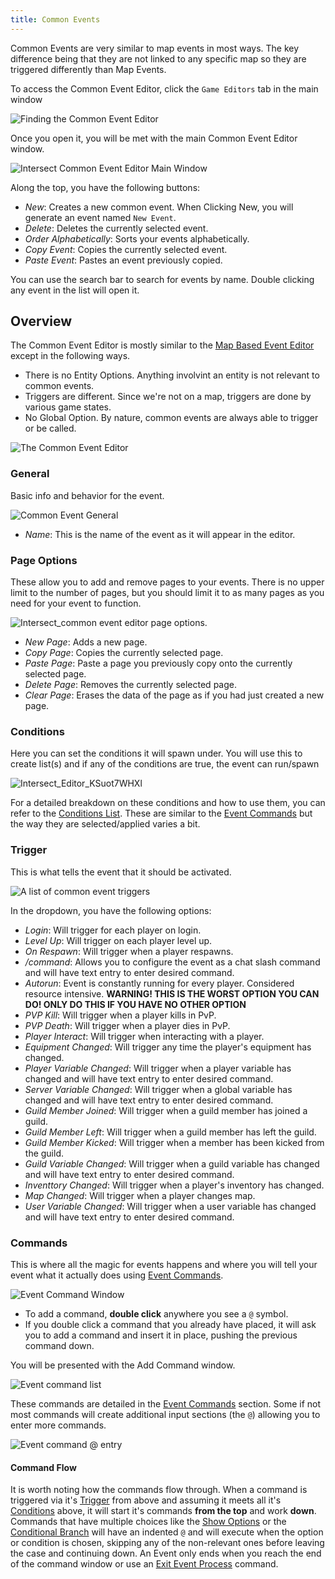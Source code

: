 ```yaml
---
title: Common Events
---
```


Common Events are very similar to map events in most ways. The key difference being that they are not linked to any specific map so they are triggered differently than Map Events.

To access the Common Event Editor, click the `Game Editors` tab in the main window

![Finding the Common Event Editor](https://github.com/AscensionGameDev/Intersect-Documentation/assets/13249558/29d90f76-085e-4270-8525-3659aaef470e)

Once you open it, you will be met with the main Common Event Editor window.

![Intersect Common Event Editor Main Window](https://github.com/AscensionGameDev/Intersect-Documentation/assets/13249558/7b483bb2-ccb1-4b5b-a277-9d9405f35a53)

Along the top, you have the following buttons:
- *New*: Creates a new common event. When Clicking New, you will generate an event named `New Event`.
- *Delete*: Deletes the currently selected event.
- *Order Alphabetically*: Sorts your events alphabetically.
- *Copy Event*: Copies the currently selected event.
- *Paste Event*: Pastes an event previously copied.

You can use the search bar to search for events by name. Double clicking any event in the list will open it.

## Overview

The Common Event Editor is mostly similar to the [Map Based Event Editor](../events/introduction.md) except in the following ways.
- There is no Entity Options. Anything involvint an entity is not relevant to common events.
- Triggers are different. Since we're not on a map, triggers are done by various game states.
- No Global Option. By nature, common events are always able to trigger or be called.

![The Common Event Editor](https://github.com/AscensionGameDev/Intersect-Documentation/assets/13249558/47b838f2-7478-45ec-bf61-7609663969d1)

### General
Basic info and behavior for the event.

![Common Event General](https://github.com/AscensionGameDev/Intersect-Documentation/assets/13249558/5f500ab7-b838-46fe-bbf4-f3531c0e44c1)

- *Name*: This is the name of the event as it will appear in the editor.

### Page Options
These allow you to add and remove pages to your events. There is no upper limit to the number of pages, but you should limit it to as many pages as you need for your event to function.

![Intersect_common event editor page options.](https://github.com/AscensionGameDev/Intersect-Documentation/assets/13249558/ae3439a3-8406-4267-a225-5f3ed1c9c26f)

- *New Page*: Adds a new page.
- *Copy Page*: Copies the currently selected page.
- *Paste Page*: Paste a page you previously copy onto the currently selected page.
- *Delete Page*: Removes the currently selected page.
- *Clear Page*: Erases the data of the page as if you had just created a new page.

### Conditions
Here you can set the conditions it will spawn under. You will use this to create list(s) and if any of the conditions are true, the event can run/spawn

![Intersect_Editor_KSuot7WHXl](https://github.com/AscensionGameDev/Intersect-Documentation/assets/13249558/03d63922-4e53-4b4f-b45a-0346aa514b93)

For a detailed breakdown on these conditions and how to use them, you can refer to the [Conditions List](../design/conditions.md). These are similar to the [Event Commands](../events/eventcommands.md) but the way they are selected/applied varies a bit.

### Trigger
This is what tells the event that it should be activated.

![A list of common event triggers](https://github.com/AscensionGameDev/Intersect-Documentation/assets/13249558/c2c0ab2b-5795-4b96-9a0e-1c003acfefa4)

In the dropdown, you have the following options:

- *Login*: Will trigger for each player on login.
- *Level Up*: Will trigger on each player level up.
- *On Respawn*: Will trigger when a player respawns.
- */command*: Allows you to configure the event as a chat slash command and will have text entry to enter desired command.
- *Autorun*: Event is constantly running for every player. Considered resource intensive.
	**WARNING! THIS IS THE WORST OPTION YOU CAN DO! ONLY DO THIS IF YOU HAVE NO OTHER OPTION**
- *PVP Kill*: Will trigger when a player kills in PvP.
- *PVP Death*: Will trigger when a player dies in PvP.
- *Player Interact*: Will trigger when interacting with a player.
- *Equipment Changed*: Will trigger any time the player's equipment has changed.
- *Player Variable Changed*: Will trigger when a player variable has changed and will have text entry to enter desired command.
- *Server Variable Changed*: Will trigger when a global variable has changed and will have text entry to enter desired command.
- *Guild Member Joined*: Will trigger when a guild member has joined a guild.
- *Guild Member Left*: Will trigger when a guild member has left the guild.
- *Guild Member Kicked*: Will trigger when a member has been kicked from the guild.
- *Guild Variable Changed*: Will trigger when a guild variable has changed and will have text entry to enter desired command.
- *Inventtory Changed*: Will trigger when a player's inventory has changed.
- *Map Changed*: Will trigger when a player changes map.
- *User Variable Changed*: Will trigger when a user variable has changed and will have text entry to enter desired command.

### Commands
This is where all the magic for events happens and where you will tell your event what it actually does using [Event Commands](../events/eventcommands.md).

![Event Command Window](https://github.com/AscensionGameDev/Intersect-Documentation/assets/13249558/f29b37cd-212b-4f69-922b-ed493132e264)

- To add a command, **double click** anywhere you see a `@` symbol. 
- If you double click a command that you already have placed, it will ask you to add a command and insert it in place, pushing the previous command down.

You will be presented with the Add Command window.

![Event command list](https://github.com/AscensionGameDev/Intersect-Documentation/assets/13249558/529d0e98-9c48-4459-acf0-6285c9393dc5)

These commands are detailed in the [Event Commands](../events/eventcommands.md) section. Some if not most commands will create additional input sections (the `@`) allowing you to enter more commands.

![Event command @ entry](https://github.com/AscensionGameDev/Intersect-Documentation/assets/13249558/0968b94c-1c45-4dc1-9fd4-bb029c6f25b3)

#### Command Flow
It is worth noting how the commands flow through.  When a command is triggered via it's [Trigger](#trigger) from above and assuming it meets all it's [Conditions](#conditions) above, it will start it's commands **from the top** and work **down**. Commands that have multiple choices like the [Show Options](../events/eventcommands.md#show-options) or the [Conditional Branch](../events/eventcommand.md#conditional-branch) will have an indented `@` and will execute when the option or condition is chosen, skipping any of the non-relevant ones before leaving the case and continuing down.  An Event only ends when you reach the end of the command window or use an [Exit Event Process](../events/eventcommands.md#exit-event-process) command.
